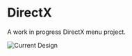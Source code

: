 # DirectX
A work in progress DirectX menu project. 

![Current Design](http://img.marcel-kirchhoff.de/2016-04-28_12-13-45.png)
